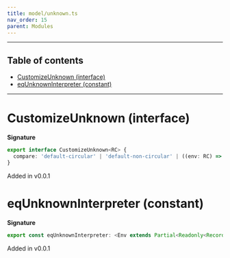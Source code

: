 ```yaml
---
title: model/unknown.ts
nav_order: 15
parent: Modules
---
```


---

<h2 class="text-delta">Table of contents</h2>

- [CustomizeUnknown (interface)](#customizeunknown-interface)
- [eqUnknownInterpreter (constant)](#equnknowninterpreter-constant)

---

# CustomizeUnknown (interface)

**Signature**

```ts
export interface CustomizeUnknown<RC> {
  compare: 'default-circular' | 'default-non-circular' | ((env: RC) => Eq<unknown>)
}
```

Added in v0.0.1

# eqUnknownInterpreter (constant)

**Signature**

```ts
export const eqUnknownInterpreter: <Env extends Partial<Readonly<Record<"EqURI", any>>>>() => ModelAlgebraUnknown<"EqURI", Env> = ...
```

Added in v0.0.1
